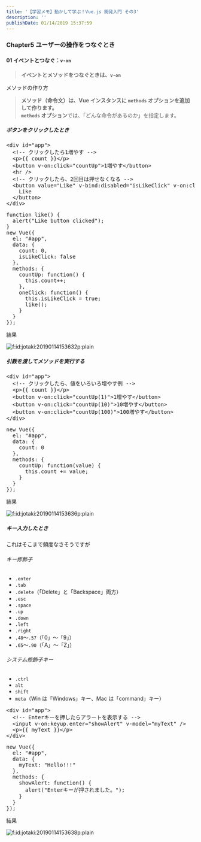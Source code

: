 ```yaml
---
title: '【学習メモ】動かして学ぶ！Vue.js 開発入門 その3'
description: ''
publishDate: 01/14/2019 15:37:59
---
```


<h3>Chapter5 ユーザーの操作をつなぐとき</h3>

<h4>01 イベントとつなぐ：<code>v-on</code></h4>

<blockquote><p><strong>イベントとメソッドをつなぐときは、<code>v-on</code></strong></p></blockquote>

<p>メソッドの作り方</p>

<blockquote><p><strong>メソッド（命令文）は、Vue インスタンスに <code>methods</code> オプションを追加して作ります。</strong><br/>
<strong><code>methods</code> オプション</strong>では、「どんな命令があるのか」を指定します。</p></blockquote>

<h5>ボタンをクリックしたとき</h5>

<pre class="code lang-html" data-lang="html" data-unlink><span class="synIdentifier">&lt;</span><span class="synStatement">div</span><span class="synIdentifier"> </span><span class="synType">id</span><span class="synIdentifier">=</span><span class="synConstant">&quot;app&quot;</span><span class="synIdentifier">&gt;</span>
  <span class="synComment">&lt;!-- クリックしたら1増やす --&gt;</span>
  <span class="synIdentifier">&lt;</span><span class="synStatement">p</span><span class="synIdentifier">&gt;</span>{{ count }}<span class="synIdentifier">&lt;/</span><span class="synStatement">p</span><span class="synIdentifier">&gt;</span>
  <span class="synIdentifier">&lt;</span><span class="synStatement">button</span><span class="synIdentifier"> v-on:click=</span><span class="synConstant">&quot;countUp&quot;</span><span class="synIdentifier">&gt;</span>1増やす<span class="synIdentifier">&lt;/</span><span class="synStatement">button</span><span class="synIdentifier">&gt;</span>
  <span class="synIdentifier">&lt;</span><span class="synStatement">hr</span><span class="synIdentifier"> /&gt;</span>
  <span class="synComment">&lt;!-- クリックしたら、2回目は押せなくなる --&gt;</span>
  <span class="synIdentifier">&lt;</span><span class="synStatement">button</span><span class="synIdentifier"> </span><span class="synType">value</span><span class="synIdentifier">=</span><span class="synConstant">&quot;Like&quot;</span><span class="synIdentifier"> v-bind:</span><span class="synType">disabled</span><span class="synIdentifier">=</span><span class="synConstant">&quot;isLikeClick&quot;</span><span class="synIdentifier"> v-on:click=</span><span class="synConstant">&quot;oneClick&quot;</span><span class="synIdentifier">&gt;</span>
    Like
  <span class="synIdentifier">&lt;/</span><span class="synStatement">button</span><span class="synIdentifier">&gt;</span>
<span class="synIdentifier">&lt;/</span><span class="synStatement">div</span><span class="synIdentifier">&gt;</span>
</pre>

<pre class="code lang-javascript" data-lang="javascript" data-unlink><span class="synIdentifier">function</span> like() <span class="synIdentifier">{</span>
  <span class="synStatement">alert</span>(<span class="synConstant">&quot;Like button clicked&quot;</span>);
<span class="synIdentifier">}</span>
<span class="synStatement">new</span> Vue(<span class="synIdentifier">{</span>
  el: <span class="synConstant">&quot;#app&quot;</span>,
  data: <span class="synIdentifier">{</span>
    count: 0,
    isLikeClick: <span class="synConstant">false</span>
  <span class="synIdentifier">}</span>,
  methods: <span class="synIdentifier">{</span>
    countUp: <span class="synIdentifier">function</span>() <span class="synIdentifier">{</span>
      <span class="synIdentifier">this</span>.count++;
    <span class="synIdentifier">}</span>,
    oneClick: <span class="synIdentifier">function</span>() <span class="synIdentifier">{</span>
      <span class="synIdentifier">this</span>.isLikeClick = <span class="synConstant">true</span>;
      like();
    <span class="synIdentifier">}</span>
  <span class="synIdentifier">}</span>
<span class="synIdentifier">}</span>);
</pre>

<p>結果</p>

<p><span itemscope itemtype="http://schema.org/Photograph"><img src="/images/hatena/20190114153632.png" alt="f:id:jotaki:20190114153632p:plain" title="f:id:jotaki:20190114153632p:plain" class="hatena-fotolife" itemprop="image"></span></p>

<h5>引数を渡してメソッドを実行する</h5>

<pre class="code lang-html" data-lang="html" data-unlink><span class="synIdentifier">&lt;</span><span class="synStatement">div</span><span class="synIdentifier"> </span><span class="synType">id</span><span class="synIdentifier">=</span><span class="synConstant">&quot;app&quot;</span><span class="synIdentifier">&gt;</span>
  <span class="synComment">&lt;!-- クリックしたら、値をいろいろ増やす例 --&gt;</span>
  <span class="synIdentifier">&lt;</span><span class="synStatement">p</span><span class="synIdentifier">&gt;</span>{{ count }}<span class="synIdentifier">&lt;/</span><span class="synStatement">p</span><span class="synIdentifier">&gt;</span>
  <span class="synIdentifier">&lt;</span><span class="synStatement">button</span><span class="synIdentifier"> v-on:click=</span><span class="synConstant">&quot;countUp(1)&quot;</span><span class="synIdentifier">&gt;</span>1増やす<span class="synIdentifier">&lt;/</span><span class="synStatement">button</span><span class="synIdentifier">&gt;</span>
  <span class="synIdentifier">&lt;</span><span class="synStatement">button</span><span class="synIdentifier"> v-on:click=</span><span class="synConstant">&quot;countUp(10)&quot;</span><span class="synIdentifier">&gt;</span>10増やす<span class="synIdentifier">&lt;/</span><span class="synStatement">button</span><span class="synIdentifier">&gt;</span>
  <span class="synIdentifier">&lt;</span><span class="synStatement">button</span><span class="synIdentifier"> v-on:click=</span><span class="synConstant">&quot;countUp(100)&quot;</span><span class="synIdentifier">&gt;</span>100増やす<span class="synIdentifier">&lt;/</span><span class="synStatement">button</span><span class="synIdentifier">&gt;</span>
<span class="synIdentifier">&lt;/</span><span class="synStatement">div</span><span class="synIdentifier">&gt;</span>
</pre>

<pre class="code lang-javascript" data-lang="javascript" data-unlink><span class="synStatement">new</span> Vue(<span class="synIdentifier">{</span>
  el: <span class="synConstant">&quot;#app&quot;</span>,
  data: <span class="synIdentifier">{</span>
    count: 0
  <span class="synIdentifier">}</span>,
  methods: <span class="synIdentifier">{</span>
    countUp: <span class="synIdentifier">function</span>(value) <span class="synIdentifier">{</span>
      <span class="synIdentifier">this</span>.count += value;
    <span class="synIdentifier">}</span>
  <span class="synIdentifier">}</span>
<span class="synIdentifier">}</span>);
</pre>

<p>結果</p>

<p><span itemscope itemtype="http://schema.org/Photograph"><img src="/images/hatena/20190114153636.png" alt="f:id:jotaki:20190114153636p:plain" title="f:id:jotaki:20190114153636p:plain" class="hatena-fotolife" itemprop="image"></span></p>

<h5>キー入力したとき</h5>

<p>これはそこまで頻度なさそうですが</p>

<h6>キー修飾子</h6>

<ul>
<li><code>.enter</code></li>
<li><code>.tab</code></li>
<li><code>.delete</code>（「Delete」と「Backspace」両方）</li>
<li><code>.esc</code></li>
<li><code>.space</code></li>
<li><code>.up</code></li>
<li><code>.down</code></li>
<li><code>.left</code></li>
<li><code>.right</code></li>
<li><code>.48</code>〜<code>.57</code>（「0」〜「9」）</li>
<li><code>.65</code>〜<code>.90</code>（「A」〜「Z」）</li>
</ul>

<h6>システム修飾子キー</h6>

<ul>
<li><code>.ctrl</code></li>
<li><code>alt</code></li>
<li><code>shift</code></li>
<li><code>meta</code>（Win は「Windows」キー、Mac は「command」キー）</li>
</ul>

<pre class="code lang-html" data-lang="html" data-unlink><span class="synIdentifier">&lt;</span><span class="synStatement">div</span><span class="synIdentifier"> </span><span class="synType">id</span><span class="synIdentifier">=</span><span class="synConstant">&quot;app&quot;</span><span class="synIdentifier">&gt;</span>
  <span class="synComment">&lt;!-- Enterキーを押したらアラートを表示する --&gt;</span>
  <span class="synIdentifier">&lt;</span><span class="synStatement">input</span><span class="synIdentifier"> v-on:keyup.enter=</span><span class="synConstant">&quot;showAlert&quot;</span><span class="synIdentifier"> v-model=</span><span class="synConstant">&quot;myText&quot;</span><span class="synIdentifier"> /&gt;</span>
  <span class="synIdentifier">&lt;</span><span class="synStatement">p</span><span class="synIdentifier">&gt;</span>{{ myText }}<span class="synIdentifier">&lt;/</span><span class="synStatement">p</span><span class="synIdentifier">&gt;</span>
<span class="synIdentifier">&lt;/</span><span class="synStatement">div</span><span class="synIdentifier">&gt;</span>
</pre>

<pre class="code lang-javascript" data-lang="javascript" data-unlink><span class="synStatement">new</span> Vue(<span class="synIdentifier">{</span>
  el: <span class="synConstant">&quot;#app&quot;</span>,
  data: <span class="synIdentifier">{</span>
    myText: <span class="synConstant">&quot;Hello!!!&quot;</span>
  <span class="synIdentifier">}</span>,
  methods: <span class="synIdentifier">{</span>
    showAlert: <span class="synIdentifier">function</span>() <span class="synIdentifier">{</span>
      <span class="synStatement">alert</span>(<span class="synConstant">&quot;Enterキーが押されました。&quot;</span>);
    <span class="synIdentifier">}</span>
  <span class="synIdentifier">}</span>
<span class="synIdentifier">}</span>);
</pre>

<p>結果</p>

<p><span itemscope itemtype="http://schema.org/Photograph"><img src="/images/hatena/20190114153638.png" alt="f:id:jotaki:20190114153638p:plain" title="f:id:jotaki:20190114153638p:plain" class="hatena-fotolife" itemprop="image"></span></p>
